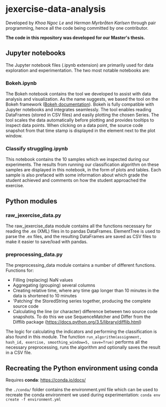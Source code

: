 # jexercise-data-analysis

Developed by *Khoa Ngoc Le* and *Herman Myrbråten Karlsen* through pair programming, hence all the code being committed by one contributor.

**The code in this repository was developed for our Master's thesis.**

## Jupyter notebooks
The Jupyter notebook files (.ipynb extension) are primarily used for data exploration and experimentation.
The two most notable notebooks are:

### Bokeh.ipynb
The Bokeh notebook contains the tool we developed to assist with data analysis and visualization. As the name suggests,
we based the tool on the Bokeh framework ([Bokeh documentation](https://bokeh.pydata.org/en/latest/)). Bokeh is fully compatible
with Jupyter notebooks and integrates seamlessly. The tool enables reading DataFrames (stored in CSV files) and easily plotting the
chosen Series. The tool scales the data automatically before plotting and provides tooltips to inspect data points.
When clicking on a data point, the source code snapshot from that time stamp is displayed in the element next to the plot window.

### Classify struggling.ipynb
This notebook contains the 10 samples which we inspected during our experiments. The results from running our classification algorithm
on these samples are displayed in this notebook, in the form of plots and tables. Each sample is also prefaced with some information about
which grade the student achieved and comments on how the student approached the exercise.

## Python modules

### raw_jexercise_data.py
The raw_jexercise_data module contains all the functions necessary for reading the .ex (XML) files in to pandas DataFrames.
ElementTree is used to parse the .ex files, and the resulting DataFrames are saved as CSV files to make it easier to save/load with pandas.

### preprocessing_data.py
The preprocessing_data module contains a number of different functions. Functions for:

- Filling (replacing) NaN values
- Aggregating (grouping) several columns
- Creating relative time, where any time gap longer than 10 minutes in the data is shortened to 10 minutes
- 'Patching' the StoredString series together, producing the complete source code
- Calculating the line (or character) difference between two source code snapshots. To do this we use SequenceMatcher and Differ from the
Difflib package (https://docs.python.org/3.5/library/difflib.html)

The logic for calculating the indicators and performing the classification is also found in this module.
The function `run_algorithm(assignment, hash_id, exercise, smoothing_window=5, save=True)` performs all the necessary preprocessing,
runs the algorithm and optionally saves the result in a CSV file.

## Recreating the Python environment using conda
Requires **conda**: https://conda.io/docs/

the `./conda/` folder contains the environment.yml file which can be used to recreate the conda environment we used during experimentation:
`conda env create -f environment.yml`